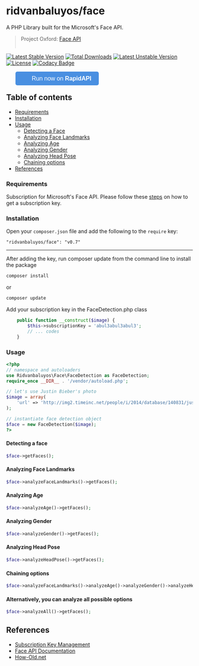 ridvanbaluyos/face
=======
A PHP Library built for the Microsoft's Face API.
> Project Oxford: [Face API](https://www.projectoxford.ai/doc/face/overview)
<br/><br/>

[![Latest Stable Version](https://poser.pugx.org/ridvanbaluyos/face/v/stable.svg)](https://packagist.org/packages/ridvanbaluyos/face) [![Total Downloads](https://poser.pugx.org/ridvanbaluyos/face/downloads.svg)](https://packagist.org/packages/ridvanbaluyos/face) [![Latest Unstable Version](https://poser.pugx.org/ridvanbaluyos/face/v/unstable.svg)](https://packagist.org/packages/ridvanbaluyos/face) [![License](https://poser.pugx.org/ridvanbaluyos/face/license.svg)](https://packagist.org/packages/ridvanbaluyos/face)
[![Codacy Badge](https://api.codacy.com/project/badge/Grade/42b377321bd14833a81d15c88cb82ed1)](https://www.codacy.com/app/ewoklabs/face?utm_source=github.com&amp;utm_medium=referral&amp;utm_content=ridvanbaluyos/face&amp;utm_campaign=Badge_Grade)

<div style="margin: 25px;">
<a href="https://rapidapi.com/package/MicrosoftFaceApi/functions?utm_source=MicrosoftFaceGitHub-PHP&utm_medium=button&utm_content=Vendor_GitHub" style="
    all: initial;
    background-color: #498FE1;
    border-width: 0;
    border-radius: 5px;
    padding: 10px 20px;
    color: white;
    font-family: 'Helvetica';
    font-size: 12pt;
    background-image: url(https://scdn.rapidapi.com/logo-small.png);
    background-size: 25px;
    background-repeat: no-repeat;
    background-position-y: center;
    background-position-x: 10px;
    padding-left: 44px;
    cursor: pointer;">
  Run now on <b>RapidAPI</b>
</a>
</div>

## Table of contents ##
- [Requirements](#requirements)
- [Installation](#installation)
- [Usage](#usage)
    - [Detecting a Face](#detecting-a-face)
    - [Analyzing Face Landmarks](#analyzing-face-landmarks)
    - [Analyzing Age](#analyzing-age)
    - [Analyzing Gender](#analyzing-gender)
    - [Analyzing Head Pose](#analyzing-head-pose)
    - [Chaining options](#chaining-options)
- [References](#references)

### Requirements ##
Subscription for Microsoft's Face API. Please follow these [steps](https://www.projectoxford.ai/doc/face/Get-Started/csharp#step1) on how to get a subscription key.

### Installation ##
Open your `composer.json` file and add the following to the `require` key:

    "ridvanbaluyos/face": "v0.7"

---

After adding the key, run composer update from the command line to install the package

```bash
composer install
```

or

```bash
composer update
```

Add your subscription key in the FaceDetection.php class
```php
    public function __construct($image) {
        $this->subscriptionKey = 'abul3abul3abul3';
        // ... codes
    }

```


### Usage ##
```php
<?php
// namespace and autoloaders
use Ridvanbaluyos\Face\FaceDetection as FaceDetection;
require_once __DIR__ . '/vendor/autoload.php';

// let's use Justin Bieber's photo
$image = array(
    'url' => 'http://img2.timeinc.net/people/i/2014/database/140831/justin-bieber-300.jpg',
);

// instantiate face detection object
$face = new FaceDetection($image);
?>
```

#### Detecting a face
```php
$face->getFaces();

```

#### Analyzing Face Landmarks
```php
$face->analyzeFaceLandmarks()->getFaces();

```

#### Analyzing Age
```php
$face->analyzeAge()->getFaces();

```

#### Analyzing Gender
```php
$face->analyzeGender()->getFaces();

```

#### Analyzing Head Pose
```php
$face->analyzeHeadPose()->getFaces();

```

#### Chaining options
```php
$face->analyzeFaceLandmarks()->analyzeAge()->analyzeGender()->analyzeHeadPose()->getFaces();

```

#### Alternatively, you can analyze all possible options
```php
$face->analyzeAll()->getFaces();

```

## References
* [Subscription Key Management](https://www.projectoxford.ai/doc/general/subscription-key-mgmt)
* [Face API Documentation](https://dev.projectoxford.ai/docs/services/54d85c1d5eefd00dc474a0ef/operations/54f0375749c3f70a50e79b82)
* [How-Old.net](http://how-old.net/)
